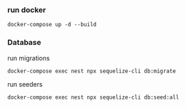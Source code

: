 ### run docker
```
docker-compose up -d --build
```


### Database
run migrations 
```
docker-compose exec nest npx sequelize-cli db:migrate
```

run seeders 
```
docker-compose exec nest npx sequelize-cli db:seed:all
```
